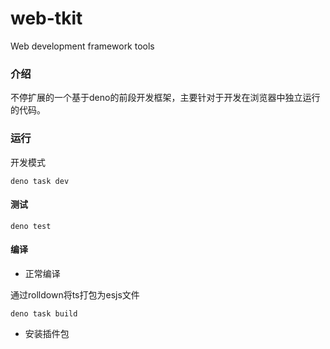 # web-tkit
Web development framework tools

### 介绍
不停扩展的一个基于deno的前段开发框架，主要针对于开发在浏览器中独立运行的代码。

### 运行

开发模式

```
deno task dev

```

#### 测试

```
deno test

```


#### 编译

* 正常编译

通过rolldown将ts打包为esjs文件

```
deno task build

```
* 安装插件包





